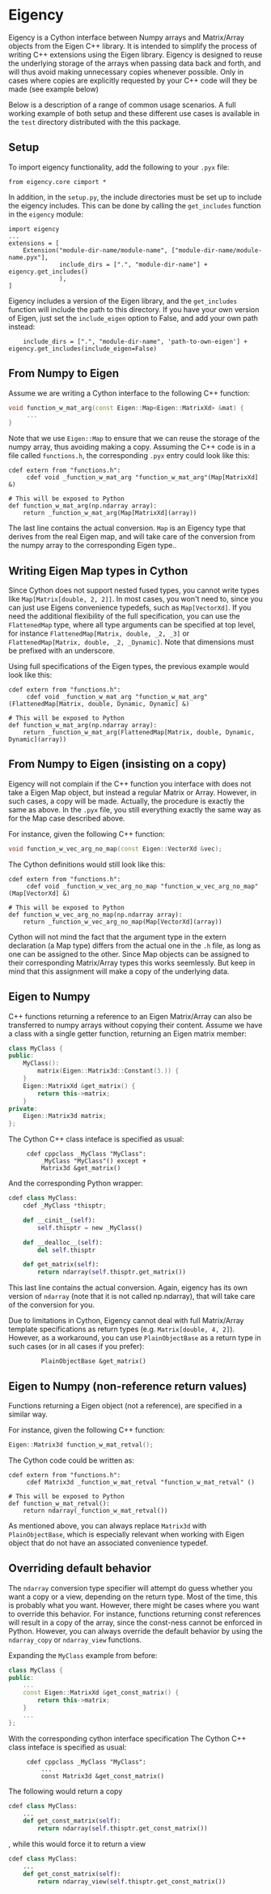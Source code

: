 # Eigency
Eigency is a Cython interface between Numpy arrays and Matrix/Array
objects from the Eigen C++ library. It is intended to simplify the
process of writing C++ extensions using the Eigen library. Eigency is
designed to reuse the underlying storage of the arrays when passing
data back and forth, and will thus avoid making unnecessary copies
whenever possible. Only in cases where copies are explicitly requested
by your C++ code will they be made (see example below)

Below is a description of a range of common usage scenarios. A full working
example of both setup and these different use cases is available in the
`test` directory distributed with the this package.

## Setup
To import eigency functionality, add the following to your `.pyx` file:
```
from eigency.core cimport *
```
In addition, in the `setup.py`, the include directories must be set up
to include the eigency includes. This can be done by calling the `get_includes`
function in the `eigency` module:
```
import eigency
...
extensions = [
    Extension("module-dir-name/module-name", ["module-dir-name/module-name.pyx"],
              include_dirs = [".", "module-dir-name"] + eigency.get_includes()
              ),
]
```
Eigency includes a version of the Eigen library, and the `get_includes` function will include the path to this directory. If you
have your own version of Eigen, just set the `include_eigen` option to False, and add your own path instead:

```
    include_dirs = [".", "module-dir-name", 'path-to-own-eigen'] + eigency.get_includes(include_eigen=False)
```

## From Numpy to Eigen
Assume we are writing a Cython interface to the following C++ function:

```c++
void function_w_mat_arg(const Eigen::Map<Eigen::MatrixXd> &mat) {
     ...
}
```

Note that we use `Eigen::Map` to ensure that we can reuse the storage
of the numpy array, thus avoiding making a copy. Assuming the C++ code
is in a file called `functions.h`, the corresponding `.pyx` entry could look like this:

```
cdef extern from "functions.h":
     cdef void _function_w_mat_arg "function_w_mat_arg"(Map[MatrixXd] &)

# This will be exposed to Python
def function_w_mat_arg(np.ndarray array):
    return _function_w_mat_arg(Map[MatrixXd](array))
```

The last line contains the actual conversion. `Map` is an Eigency
type that derives from the real Eigen map, and will take care of
the conversion from the numpy array to the corresponding Eigen type..


## Writing Eigen Map types in Cython

Since Cython does not support nested fused types, you cannot write types like `Map[Matrix[double, 2, 2]]`. In most cases, you won't need to, since you can just use Eigens convenience typedefs, such as `Map[VectorXd]`. If you need the additional flexibility of the full specification, you can use the `FlattenedMap` type, where all type arguments can be specified at top level, for instance `FlattenedMap[Matrix, double, _2, _3]` or `FlattenedMap[Matrix, double, _2, _Dynamic]`. Note that dimensions must be prefixed with an underscore.

Using full specifications of the Eigen types, the previous example would look like this:
```
cdef extern from "functions.h":
     cdef void _function_w_mat_arg "function_w_mat_arg" (FlattenedMap[Matrix, double, Dynamic, Dynamic] &)

# This will be exposed to Python
def function_w_mat_arg(np.ndarray array):
    return _function_w_mat_arg(FlattenedMap[Matrix, double, Dynamic, Dynamic](array))
```


## From Numpy to Eigen (insisting on a copy)

Eigency will not complain if the C++ function you interface with does
not take a Eigen Map object, but instead a regular Matrix or
Array. However, in such cases, a copy will be made. Actually, the
procedure is exactly the same as above. In the `.pyx` file, you still
everything exactly the same way as for the Map case described above.

For instance, given the following C++ function:
```c++
void function_w_vec_arg_no_map(const Eigen::VectorXd &vec);
```

The Cython definitions would still look like this:

```
cdef extern from "functions.h":
     cdef void _function_w_vec_arg_no_map "function_w_vec_arg_no_map"(Map[VectorXd] &)

# This will be exposed to Python
def function_w_vec_arg_no_map(np.ndarray array):
    return _function_w_vec_arg_no_map(Map[VectorXd](array))
```

Cython will not mind the fact that the argument type in the extern
declaration (a Map type) differs from the actual one in the `.h` file,
as long as one can be assigned to the other. Since Map objects can be
assigned to their corresponding Matrix/Array types this works
seemlessly. But keep in mind that this assignment will make a copy of
the underlying data.

## Eigen to Numpy

C++ functions returning a reference to an Eigen Matrix/Array can also
be transferred to numpy arrays without copying their content.  Assume
we have a class with a single getter function, returning an Eigen
matrix member:

```c++
class MyClass {
public:
    MyClass():
        matrix(Eigen::Matrix3d::Constant(3.)) {
    }
    Eigen::MatrixXd &get_matrix() {
        return this->matrix;
    }
private:
    Eigen::Matrix3d matrix;
};
```

The Cython C++ class inteface is specified as usual:

```
     cdef cppclass _MyClass "MyClass":
         _MyClass "MyClass"() except +
         Matrix3d &get_matrix()
```

And the corresponding Python wrapper:

```python
cdef class MyClass:
    cdef _MyClass *thisptr;

    def __cinit__(self):
        self.thisptr = new _MyClass()

    def __dealloc__(self):
        del self.thisptr

    def get_matrix(self):
        return ndarray(self.thisptr.get_matrix())
```

This last line contains the actual conversion. Again, eigency has its
own version of `ndarray` (note that it is not called np.ndarray), that
will take care of the conversion for you.

Due to limitations in Cython, Eigency cannot deal with full
Matrix/Array template specifications as return types
(e.g. `Matrix[double, 4, 2]`). However, as a workaround, you can use
`PlainObjectBase` as a return type in such cases (or in all cases if
you prefer):

```
         PlainObjectBase &get_matrix()
```

## Eigen to Numpy (non-reference return values)

Functions returning a Eigen object (not a reference), are specified
in a similar way. 

For instance, given the following C++ function:

```c++
Eigen::Matrix3d function_w_mat_retval();
```

The Cython code could be written as:

```
cdef extern from "functions.h":
     cdef Matrix3d _function_w_mat_retval "function_w_mat_retval" ()

# This will be exposed to Python
def function_w_mat_retval():
    return ndarray(_function_w_mat_retval())
```

As mentioned above, you can always replace `Matrix3d` with
`PlainObjectBase`, which is especially relevant when working with
Eigen object that do not have an associated convenience typedef.


## Overriding default behavior

The `ndarray` conversion type specifier will attempt do guess whether you want a copy
or a view, depending on the return type. Most of the time, this is
probably what you want. However, there might be cases where you want
to override this behavior. For instance, functions returning const
references will result in a copy of the array, since the const-ness
cannot be enforced in Python. However, you can always override the
default behavior by using the `ndarray_copy` or `ndarray_view`
functions.

Expanding the `MyClass` example from before:

```c++
class MyClass {
public:
    ...
    const Eigen::MatrixXd &get_const_matrix() {
        return this->matrix;
    }
    ...
};
```

With the corresponding cython interface specification
The Cython C++ class inteface is specified as usual:

```
     cdef cppclass _MyClass "MyClass":
         ...
         const Matrix3d &get_const_matrix()
```

The following would return a copy

```python
cdef class MyClass:
    ...
    def get_const_matrix(self):
        return ndarray(self.thisptr.get_const_matrix())
```

, while this would force it to return a view

```python
cdef class MyClass:
    ...
    def get_const_matrix(self):
        return ndarray_view(self.thisptr.get_const_matrix())
```


